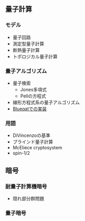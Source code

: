 ## 量子計算

### モデル
- 量子回路
- 測定型量子計算
- 断熱量子計算
- トポロジカル量子計算

### 量子アルゴリズム
- 量子検索
    - Jones多項式
    - Pellの方程式
- 線形方程式系の量子アルゴリズム
- [Blueqatでの実装](https://github.com/minaminao/algorithms/tree/master/Quantum)

### 用語
- DiVincenzoの基準
- ブラインド量子計算
- McEliece cryptosystem
- spin-1/2

## 暗号

### 耐量子計算機暗号
- 隠れ部分群問題

### 量子暗号

